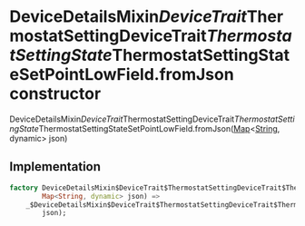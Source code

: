 


# DeviceDetailsMixin$DeviceTrait$ThermostatSettingDeviceTrait$ThermostatSettingState$ThermostatSettingStateSetPointLowField.fromJson constructor







DeviceDetailsMixin$DeviceTrait$ThermostatSettingDeviceTrait$ThermostatSettingState$ThermostatSettingStateSetPointLowField.fromJson([Map](https://api.flutter.dev/flutter/dart-core/Map-class.html)&lt;[String](https://api.flutter.dev/flutter/dart-core/String-class.html), dynamic> json)





## Implementation

```dart
factory DeviceDetailsMixin$DeviceTrait$ThermostatSettingDeviceTrait$ThermostatSettingState$ThermostatSettingStateSetPointLowField.fromJson(
        Map<String, dynamic> json) =>
    _$DeviceDetailsMixin$DeviceTrait$ThermostatSettingDeviceTrait$ThermostatSettingState$ThermostatSettingStateSetPointLowFieldFromJson(
        json);
```







